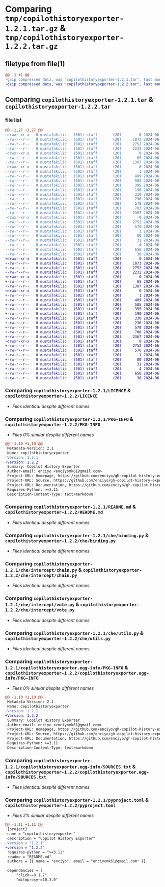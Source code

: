 # Comparing `tmp/copilothistoryexporter-1.2.1.tar.gz` & `tmp/copilothistoryexporter-1.2.2.tar.gz`

## filetype from file(1)

```diff
@@ -1 +1 @@
-gzip compressed data, was "copilothistoryexporter-1.2.1.tar", last modified: Mon Jun  3 10:55:00 2024, max compression
+gzip compressed data, was "copilothistoryexporter-1.2.2.tar", last modified: Mon Jun  3 11:23:54 2024, max compression
```

## Comparing `copilothistoryexporter-1.2.1.tar` & `copilothistoryexporter-1.2.2.tar`

### file list

```diff
@@ -1,27 +1,27 @@
-drwxr-xr-x   0 mustafakilic   (501) staff       (20)        0 2024-06-03 10:55:00.314552 copilothistoryexporter-1.2.1/
--rw-r--r--   0 mustafakilic   (501) staff       (20)     1073 2024-06-01 16:20:49.000000 copilothistoryexporter-1.2.1/LICENCE
--rw-r--r--   0 mustafakilic   (501) staff       (20)     2752 2024-06-03 10:55:00.314335 copilothistoryexporter-1.2.1/PKG-INFO
--rw-r--r--   0 mustafakilic   (501) staff       (20)     2232 2024-06-02 16:13:30.000000 copilothistoryexporter-1.2.1/README.md
-drwxr-xr-x   0 mustafakilic   (501) staff       (20)        0 2024-06-03 10:55:00.312193 copilothistoryexporter-1.2.1/che/
--rw-r--r--   0 mustafakilic   (501) staff       (20)       65 2024-06-03 09:58:49.000000 copilothistoryexporter-1.2.1/che/__init__.py
--rw-r--r--   0 mustafakilic   (501) staff       (20)     1387 2024-06-03 10:05:51.000000 copilothistoryexporter-1.2.1/che/binding.py
-drwxr-xr-x   0 mustafakilic   (501) staff       (20)        0 2024-06-03 10:55:00.313199 copilothistoryexporter-1.2.1/che/intercept/
--rw-r--r--   0 mustafakilic   (501) staff       (20)        1 2024-06-03 10:12:16.000000 copilothistoryexporter-1.2.1/che/intercept/__init__.py
--rw-r--r--   0 mustafakilic   (501) staff       (20)      489 2024-06-03 10:11:44.000000 copilothistoryexporter-1.2.1/che/intercept/cache.py
--rw-r--r--   0 mustafakilic   (501) staff       (20)      585 2024-06-03 10:13:30.000000 copilothistoryexporter-1.2.1/che/intercept/chain.py
--rw-r--r--   0 mustafakilic   (501) staff       (20)      395 2024-06-02 16:13:00.000000 copilothistoryexporter-1.2.1/che/intercept/conversation.py
--rw-r--r--   0 mustafakilic   (501) staff       (20)      190 2024-06-03 10:12:37.000000 copilothistoryexporter-1.2.1/che/intercept/interceptor.py
--rw-r--r--   0 mustafakilic   (501) staff       (20)      330 2024-06-03 10:14:18.000000 copilothistoryexporter-1.2.1/che/intercept/markdown.py
--rw-r--r--   0 mustafakilic   (501) staff       (20)      236 2024-06-03 10:12:47.000000 copilothistoryexporter-1.2.1/che/intercept/request.py
--rw-r--r--   0 mustafakilic   (501) staff       (20)      578 2024-06-03 10:14:50.000000 copilothistoryexporter-1.2.1/che/intercept/vote.py
--rw-r--r--   0 mustafakilic   (501) staff       (20)      703 2024-06-03 10:53:57.000000 copilothistoryexporter-1.2.1/che/main.py
--rw-r--r--   0 mustafakilic   (501) staff       (20)     2367 2024-06-03 10:13:00.000000 copilothistoryexporter-1.2.1/che/utils.py
-drwxr-xr-x   0 mustafakilic   (501) staff       (20)        0 2024-06-03 10:55:00.314133 copilothistoryexporter-1.2.1/copilothistoryexporter.egg-info/
--rw-r--r--   0 mustafakilic   (501) staff       (20)     2752 2024-06-03 10:55:00.000000 copilothistoryexporter-1.2.1/copilothistoryexporter.egg-info/PKG-INFO
--rw-r--r--   0 mustafakilic   (501) staff       (20)      570 2024-06-03 10:55:00.000000 copilothistoryexporter-1.2.1/copilothistoryexporter.egg-info/SOURCES.txt
--rw-r--r--   0 mustafakilic   (501) staff       (20)        1 2024-06-03 10:55:00.000000 copilothistoryexporter-1.2.1/copilothistoryexporter.egg-info/dependency_links.txt
--rw-r--r--   0 mustafakilic   (501) staff       (20)       80 2024-06-03 10:55:00.000000 copilothistoryexporter-1.2.1/copilothistoryexporter.egg-info/entry_points.txt
--rw-r--r--   0 mustafakilic   (501) staff       (20)       31 2024-06-03 10:55:00.000000 copilothistoryexporter-1.2.1/copilothistoryexporter.egg-info/requires.txt
--rw-r--r--   0 mustafakilic   (501) staff       (20)        4 2024-06-03 10:55:00.000000 copilothistoryexporter-1.2.1/copilothistoryexporter.egg-info/top_level.txt
--rw-r--r--   0 mustafakilic   (501) staff       (20)      656 2024-06-03 10:54:42.000000 copilothistoryexporter-1.2.1/pyproject.toml
--rw-r--r--   0 mustafakilic   (501) staff       (20)       38 2024-06-03 10:55:00.314598 copilothistoryexporter-1.2.1/setup.cfg
+drwxr-xr-x   0 mustafakilic   (501) staff       (20)        0 2024-06-03 11:23:54.561156 copilothistoryexporter-1.2.2/
+-rw-r--r--   0 mustafakilic   (501) staff       (20)     1073 2024-06-01 16:20:49.000000 copilothistoryexporter-1.2.2/LICENCE
+-rw-r--r--   0 mustafakilic   (501) staff       (20)     2752 2024-06-03 11:23:54.560988 copilothistoryexporter-1.2.2/PKG-INFO
+-rw-r--r--   0 mustafakilic   (501) staff       (20)     2232 2024-06-02 16:13:30.000000 copilothistoryexporter-1.2.2/README.md
+drwxr-xr-x   0 mustafakilic   (501) staff       (20)        0 2024-06-03 11:23:54.557898 copilothistoryexporter-1.2.2/che/
+-rw-r--r--   0 mustafakilic   (501) staff       (20)       65 2024-06-03 09:58:49.000000 copilothistoryexporter-1.2.2/che/__init__.py
+-rw-r--r--   0 mustafakilic   (501) staff       (20)     1387 2024-06-03 10:05:51.000000 copilothistoryexporter-1.2.2/che/binding.py
+drwxr-xr-x   0 mustafakilic   (501) staff       (20)        0 2024-06-03 11:23:54.559799 copilothistoryexporter-1.2.2/che/intercept/
+-rw-r--r--   0 mustafakilic   (501) staff       (20)        1 2024-06-03 10:12:16.000000 copilothistoryexporter-1.2.2/che/intercept/__init__.py
+-rw-r--r--   0 mustafakilic   (501) staff       (20)      489 2024-06-03 10:11:44.000000 copilothistoryexporter-1.2.2/che/intercept/cache.py
+-rw-r--r--   0 mustafakilic   (501) staff       (20)      585 2024-06-03 10:13:30.000000 copilothistoryexporter-1.2.2/che/intercept/chain.py
+-rw-r--r--   0 mustafakilic   (501) staff       (20)      395 2024-06-02 16:13:00.000000 copilothistoryexporter-1.2.2/che/intercept/conversation.py
+-rw-r--r--   0 mustafakilic   (501) staff       (20)      190 2024-06-03 10:12:37.000000 copilothistoryexporter-1.2.2/che/intercept/interceptor.py
+-rw-r--r--   0 mustafakilic   (501) staff       (20)      330 2024-06-03 10:14:18.000000 copilothistoryexporter-1.2.2/che/intercept/markdown.py
+-rw-r--r--   0 mustafakilic   (501) staff       (20)      236 2024-06-03 10:12:47.000000 copilothistoryexporter-1.2.2/che/intercept/request.py
+-rw-r--r--   0 mustafakilic   (501) staff       (20)      578 2024-06-03 10:14:50.000000 copilothistoryexporter-1.2.2/che/intercept/vote.py
+-rw-r--r--   0 mustafakilic   (501) staff       (20)      708 2024-06-03 11:22:47.000000 copilothistoryexporter-1.2.2/che/main.py
+-rw-r--r--   0 mustafakilic   (501) staff       (20)     2367 2024-06-03 10:13:00.000000 copilothistoryexporter-1.2.2/che/utils.py
+drwxr-xr-x   0 mustafakilic   (501) staff       (20)        0 2024-06-03 11:23:54.560818 copilothistoryexporter-1.2.2/copilothistoryexporter.egg-info/
+-rw-r--r--   0 mustafakilic   (501) staff       (20)     2752 2024-06-03 11:23:54.000000 copilothistoryexporter-1.2.2/copilothistoryexporter.egg-info/PKG-INFO
+-rw-r--r--   0 mustafakilic   (501) staff       (20)      570 2024-06-03 11:23:54.000000 copilothistoryexporter-1.2.2/copilothistoryexporter.egg-info/SOURCES.txt
+-rw-r--r--   0 mustafakilic   (501) staff       (20)        1 2024-06-03 11:23:54.000000 copilothistoryexporter-1.2.2/copilothistoryexporter.egg-info/dependency_links.txt
+-rw-r--r--   0 mustafakilic   (501) staff       (20)       80 2024-06-03 11:23:54.000000 copilothistoryexporter-1.2.2/copilothistoryexporter.egg-info/entry_points.txt
+-rw-r--r--   0 mustafakilic   (501) staff       (20)       31 2024-06-03 11:23:54.000000 copilothistoryexporter-1.2.2/copilothistoryexporter.egg-info/requires.txt
+-rw-r--r--   0 mustafakilic   (501) staff       (20)        4 2024-06-03 11:23:54.000000 copilothistoryexporter-1.2.2/copilothistoryexporter.egg-info/top_level.txt
+-rw-r--r--   0 mustafakilic   (501) staff       (20)      656 2024-06-03 11:23:51.000000 copilothistoryexporter-1.2.2/pyproject.toml
+-rw-r--r--   0 mustafakilic   (501) staff       (20)       38 2024-06-03 11:23:54.561189 copilothistoryexporter-1.2.2/setup.cfg
```

### Comparing `copilothistoryexporter-1.2.1/LICENCE` & `copilothistoryexporter-1.2.2/LICENCE`

 * *Files identical despite different names*

### Comparing `copilothistoryexporter-1.2.1/PKG-INFO` & `copilothistoryexporter-1.2.2/PKG-INFO`

 * *Files 0% similar despite different names*

```diff
@@ -1,10 +1,10 @@
 Metadata-Version: 2.1
 Name: copilothistoryexporter
-Version: 1.2.1
+Version: 1.2.2
 Summary: Copilot History Exporter
 Author-email: enciyo <enciyomk61@gmail.com>
 Project-URL: Homepage, https://github.com/enciyo/gh-copilot-history-export
 Project-URL: Source, https://github.com/enciyo/gh-copilot-history-export
 Project-URL: Documentation, https://github.com/enciyo/gh-copilot-history-export
 Requires-Python: >=3.11
 Description-Content-Type: text/markdown
```

### Comparing `copilothistoryexporter-1.2.1/README.md` & `copilothistoryexporter-1.2.2/README.md`

 * *Files identical despite different names*

### Comparing `copilothistoryexporter-1.2.1/che/binding.py` & `copilothistoryexporter-1.2.2/che/binding.py`

 * *Files identical despite different names*

### Comparing `copilothistoryexporter-1.2.1/che/intercept/chain.py` & `copilothistoryexporter-1.2.2/che/intercept/chain.py`

 * *Files identical despite different names*

### Comparing `copilothistoryexporter-1.2.1/che/intercept/vote.py` & `copilothistoryexporter-1.2.2/che/intercept/vote.py`

 * *Files identical despite different names*

### Comparing `copilothistoryexporter-1.2.1/che/utils.py` & `copilothistoryexporter-1.2.2/che/utils.py`

 * *Files identical despite different names*

### Comparing `copilothistoryexporter-1.2.1/copilothistoryexporter.egg-info/PKG-INFO` & `copilothistoryexporter-1.2.2/copilothistoryexporter.egg-info/PKG-INFO`

 * *Files 0% similar despite different names*

```diff
@@ -1,10 +1,10 @@
 Metadata-Version: 2.1
 Name: copilothistoryexporter
-Version: 1.2.1
+Version: 1.2.2
 Summary: Copilot History Exporter
 Author-email: enciyo <enciyomk61@gmail.com>
 Project-URL: Homepage, https://github.com/enciyo/gh-copilot-history-export
 Project-URL: Source, https://github.com/enciyo/gh-copilot-history-export
 Project-URL: Documentation, https://github.com/enciyo/gh-copilot-history-export
 Requires-Python: >=3.11
 Description-Content-Type: text/markdown
```

### Comparing `copilothistoryexporter-1.2.1/copilothistoryexporter.egg-info/SOURCES.txt` & `copilothistoryexporter-1.2.2/copilothistoryexporter.egg-info/SOURCES.txt`

 * *Files identical despite different names*

### Comparing `copilothistoryexporter-1.2.1/pyproject.toml` & `copilothistoryexporter-1.2.2/pyproject.toml`

 * *Files 2% similar despite different names*

```diff
@@ -1,11 +1,11 @@
 [project]
 name = "copilothistoryexporter"
 description = "Copilot History Exporter"
-version = "1.2.1"
+version = "1.2.2"
 requires-python = ">=3.11"
 readme = "README.md"
 authors = [{ name = "enciyo", email = "enciyomk61@gmail.com" }]
 
 dependencies = [
     "click~=8.1.7",
     "mitmproxy~=10.3.0"
```

